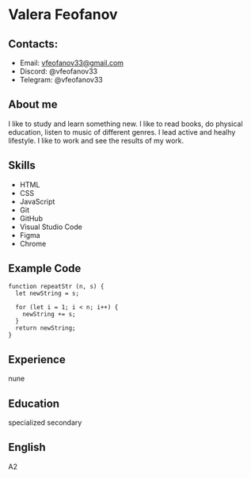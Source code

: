 # Valera Feofanov

## Contacts:
* Email: vfeofanov33@gmail.com
* Discord: @vfeofanov33
* Telegram: @vfeofanov33

## About me
I like to study and learn something new. I like to read books, do physical education, listen to music of different genres. I lead active and healhy lifestyle. I like to work and see the results of my work.

## Skills
* HTML
* CSS
* JavaScript
* Git
* GitHub
* Visual Studio Code
* Figma
* Chrome

## Example Code
```
function repeatStr (n, s) {
  let newString = s;
  
  for (let i = 1; i < n; i++) {
    newString += s;
  }
  return newString;
}
```

## Experience
nune

## Education
specialized secondary

## English
A2